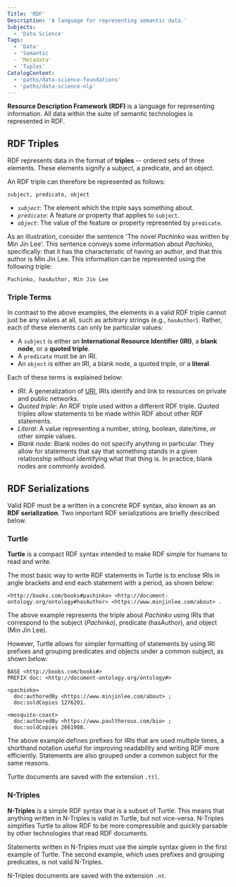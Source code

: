 ```yaml
---
Title: 'RDF'
Description: 'A language for representing semantic data.'
Subjects:
  - 'Data Science'
Tags:
  - 'Data'
  - 'Semantic
  - 'Metadata'
  - 'Tuples'
CatalogContent:
  - 'paths/data-science-foundations'
  - 'paths/data-science-nlp'
---
```


**Resource Description Framework (RDF)** is a language for representing information. All data within the suite of semantic technologies is represented in RDF.

## RDF Triples

RDF represents data in the format of **triples** -- ordered sets of three elements. These elements signify a subject, a predicate, and an object.

An RDF triple can therefore be represented as follows:

```pseudo
subject, predicate, object
```

- *`subject`*: The element which the triple says something about.
- *`predicate`*: A feature or property that applies to `subject`.
- *`object`*: The value of the feature or property represented by `predicate`.

As an illustration, consider the sentence 'The novel *Pachinko* was written by Min Jin Lee'. This sentence conveys some information about *Pachinko*, specifically: that it has the characteristic of having an author, and that this author is Min Jin Lee. This information can be represented using the following triple:

```pseudo
Pachinko, hasAuthor, Min Jin Lee
```

### Triple Terms

In contrast to the above examples, the elements in a valid RDF triple cannot just be any values at all, such as arbitrary strings (e.g., `hasAuthor`). Rather, each of these elements can only be particular values:

- A `subject` is either an **International Resource Identifier (IRI)**, a **blank node**, or a **quoted triple**.
- A `predicate` must be an IRI.
- An `object` is either an IRI, a blank node, a quoted triple, or a **literal**.

Each of these terms is explained below:

- *IRI*: A generalization of [URI](https://www.codecademy.com/resources/docs/general/uri), IRIs identify and link to resources on private and public networks.
- *Quoted triple*: An RDF triple used within a different RDF triple. Quoted triples allow statements to be made within RDF about other RDF statements.
- *Literal*: A value representing a number, string, boolean, date/time, or other simple values.
- *Blank node*: Blank nodes do not specify anything in particular. They allow for statements that say that something stands in a given relationship without identifying what that thing is. In practice, blank nodes are commonly avoided.

## RDF Serializations

Valid RDF must be a written in a concrete RDF syntax, also known as an **RDF serialization**. Two important RDF serializations are briefly described below.

### Turtle

**Turtle** is a compact RDF syntax intended to make RDF simple for humans to read and write.

The most basic way to write RDF statements in Turtle is to enclose IRIs in angle brackets and end each statement with a period, as shown below:

```pseudo
<http://books.com/books#pachinko> <http://document-ontology.org/ontology#hasAuthor> <https://www.minjinlee.com/about> .
```

The above example represents the triple about *Pachinko* using IRIs that correspond to the subject (*Pachinko*), predicate (hasAuthor), and object (Min Jin Lee).

However, Turtle allows for simpler formatting of statements by using IRI prefixes and grouping predicates and objects under a common subject, as shown below:

```pseudo
BASE <http://books.com/books#>
PREFIX doc: <http://document-ontology.org/ontology#>

<pachinko>
  doc:authoredBy <https://www.minjinlee.com/about> ;
  doc:soldCopies 1276201.

<mosquito-coast>
  doc:authoredBy <https://www.paultheroux.com/bio> ;
  doc:soldCopies 2661988.
```

The above example defines prefixes for IRIs that are used multiple times, a shorthand notation useful for improving readability and writing RDF more efficiently. Statements are also grouped under a common subject for the same reasons.

Turtle documents are saved with the extension `.ttl`.

### N-Triples

**N-Triples** is a simple RDF syntax that is a subset of Turtle. This means that anything written in N-Triples is valid in Turtle, but not vice-versa. N-Triples simplifies Turtle to allow RDF to be more compressible and quickly parsable by other technologies that read RDF documents.

Statements written in N-Triples must use the simple syntax given in the first example of Turtle. The second example, which uses prefixes and grouping predicates, is not valid N-Triples.

N-Triples documents are saved with the extension `.nt`.
